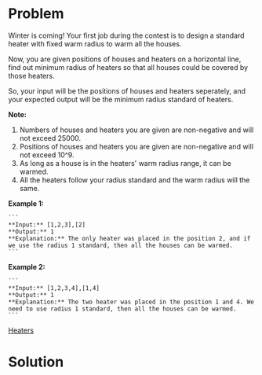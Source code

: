 
# Problem

Winter is coming! Your first job during the contest is to design a standard
heater with fixed warm radius to warm all the houses.

Now, you are given positions of houses and heaters on a horizontal line, find
out minimum radius of heaters so that all houses could be covered by those
heaters.

So, your input will be the positions of houses and heaters seperately, and
your expected output will be the minimum radius standard of heaters.

**Note:**  

  1. Numbers of houses and heaters you are given are non-negative and will not exceed 25000.
  2. Positions of houses and heaters you are given are non-negative and will not exceed 10^9.
  3. As long as a house is in the heaters' warm radius range, it can be warmed.
  4. All the heaters follow your radius standard and the warm radius will the same.

**Example 1:**  

    ```
    **Input:** [1,2,3],[2]
    **Output:** 1
    **Explanation:** The only heater was placed in the position 2, and if we use the radius 1 standard, then all the houses can be warmed.
    ```

**Example 2:**  

    ```
    **Input:** [1,2,3,4],[1,4]
    **Output:** 1
    **Explanation:** The two heater was placed in the position 1 and 4. We need to use radius 1 standard, then all the houses can be warmed.
    ```



[Heaters](https://leetcode.com/problems/heaters)

# Solution




